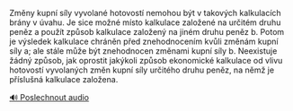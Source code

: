 
Změny kupní síly vyvolané hotovostí nemohou být v takových kalkulacích brány v úvahu. Je sice možné místo kalkulace založené na určitém druhu peněz a použít způsob kalkulace založený na jiném druhu peněz b. Potom je výsledek kalkulace chráněn před znehodnocením kvůli změnám kupní síly a; ale stále může být znehodnocen změnami kupní síly b. Neexistuje žádný způsob, jak oprostit jakýkoli způsob ekonomické kalkulace od vlivu hotovostí vyvolaných změn kupní síly určitého druhu peněz, na němž je příslušná kalkulace založena.

[🔊 Poslechnout audio](/data/7-paragraphs/audio/chapter_79/para_008-Zmny-kupn-sly-vyvolan-hotovost-nemohou-bt-v.mp3)
